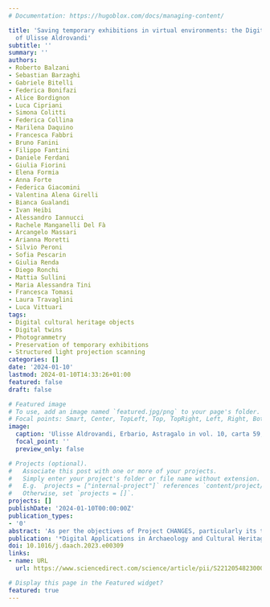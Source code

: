 ```yaml
---
# Documentation: https://hugoblox.com/docs/managing-content/

title: 'Saving temporary exhibitions in virtual environments: the Digital Renaissance
  of Ulisse Aldrovandi'
subtitle: ''
summary: ''
authors:
- Roberto Balzani
- Sebastian Barzaghi
- Gabriele Bitelli
- Federica Bonifazi
- Alice Bordignon
- Luca Cipriani
- Simona Colitti
- Federica Collina
- Marilena Daquino
- Francesca Fabbri
- Bruno Fanini
- Filippo Fantini
- Daniele Ferdani
- Giulia Fiorini
- Elena Formia
- Anna Forte
- Federica Giacomini
- Valentina Alena Girelli
- Bianca Gualandi
- Ivan Heibi
- Alessandro Iannucci
- Rachele Manganelli Del Fà
- Arcangelo Massari
- Arianna Moretti
- Silvio Peroni
- Sofia Pescarin
- Giulia Renda
- Diego Ronchi
- Mattia Sullini
- Maria Alessandra Tini
- Francesca Tomasi
- Laura Travaglini
- Luca Vittuari
tags:
- Digital cultural heritage objects
- Digital twins
- Photogrammetry
- Preservation of temporary exhibitions
- Structured light projection scanning
categories: []
date: '2024-01-10'
lastmod: 2024-01-10T14:33:26+01:00
featured: false
draft: false

# Featured image
# To use, add an image named `featured.jpg/png` to your page's folder.
# Focal points: Smart, Center, TopLeft, Top, TopRight, Left, Right, BottomLeft, Bottom, BottomRight.
image:
  caption: 'Ulisse Aldrovandi, Erbario, Astragalo in vol. 10, carta 59, Viperina piantaginea in vol. 10, carta 58, Anemone stellata in vol. 5, carta 14, sec. XVI Bologna, Orto Botanico ed Erbario, Sistema Museale di Ateneo. Source: https://site.unibo.it/aldrovandi500/it/mostra-altro-rinascimento-ulisse-aldrovandi'
  focal_point: ''
  preview_only: false

# Projects (optional).
#   Associate this post with one or more of your projects.
#   Simply enter your project's folder or file name without extension.
#   E.g. `projects = ["internal-project"]` references `content/project/deep-learning/index.md`.
#   Otherwise, set `projects = []`.
projects: []
publishDate: '2024-01-10T00:00:00Z'
publication_types:
- '0'
abstract: 'As per the objectives of Project CHANGES, particularly its thematic sub-project on the use of virtual technologies for museums and art collections, our goal was to obtain a digital twin of the temporary exhibition on Ulisse Aldrovandi called “The Other Renaissance”, and make it accessible to users online. After a preliminary study of the exhibition, focusing on acquisition constraints and related solutions, we proceeded with the digital twin creation by acquiring, processing, modelling, optimising, exporting, and metadating the exhibition. We made hybrid use of two acquisition techniques to create new digital cultural heritage objects and environments, and we used open technologies, formats, and protocols to make available the final digital product. Here, we describe the process of collecting and curating bibliographical exhibition (meta) data and the beginning of the digital twin creation to foster its findability, accessibility, interoperability, and reusability. The creation of the digital twin is currently ongoing.'
publication: '*Digital Applications in Archaeology and Cultural Heritage*'
doi: 10.1016/j.daach.2023.e00309
links:
- name: URL
  url: https://www.sciencedirect.com/science/article/pii/S2212054823000541

# Display this page in the Featured widget?
featured: true
---
```

